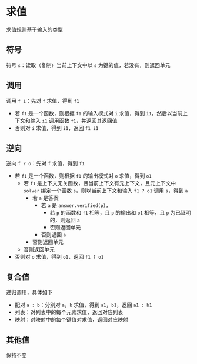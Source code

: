 # 求值

求值规则基于输入的类型

## 符号

符号 `s`：读取（复制）当前上下文中以 `s` 为键的值，若没有，则返回单元

## 调用

调用 `f i`：先对 `f` 求值，得到 `f1`

- 若 `f1` 是一个函数，则根据 `f1` 的输入模式对 `i` 求值，得到 `i1`，然后以当前上下文和输入 `i1` 调用函数 `f1`，并返回其返回值
- 否则对 `i` 求值，得到 `i1`，返回 `f1 i1`

## 逆向

逆向 `f ? o`：先对 `f` 求值，得到 `f1`

- 若 `f1` 是一个函数，则根据 `f1` 的输出模式对 `o` 求值，得到 `o1`
  - 若 `f1` 是上下文无关函数，且当前上下文有元上下文，且元上下文中 `solver` 绑定一个函数 `s`，则以当前上下文和输入 `f1 ? o1` 调用 `s`，得到 `a`
    - 若 `a` 是答案
      - 若 `a` 是 `answer.verified(p)`，
        - 若 `p` 的函数和 `f1` 相等，且 `p` 的输出和 `o1` 相等，且 `p` 为已证明的，则返回 `a`
        - 否则返回单元
      - 否则返回 `a`
    - 否则返回单元
  - 否则返回单元
- 否则对 `o` 求值，得到 `o1`，返回 `f1 ? o1`

## 复合值

递归调用，具体如下

- 配对 `a : b`：分别对 `a`，`b` 求值，得到 `a1`，`b1`，返回 `a1 : b1`
- 列表：对列表中的每个元素求值，返回对应列表
- 映射：对映射中的每个键值对求值，返回对应映射

## 其他值

保持不变
